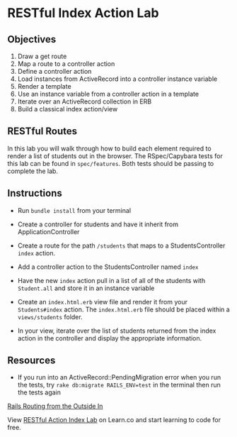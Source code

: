 # RESTful Index Action Lab

## Objectives

1. Draw a get route
2. Map a route to a controller action
3. Define a controller action
4. Load instances from ActiveRecord into a controller instance variable
5. Render a template
6. Use an instance variable from a controller action in a template
7. Iterate over an ActiveRecord collection in ERB
8. Build a classical index action/view

## RESTful Routes

In this lab you will walk through how to build each element required to render a
list of students out in the browser. The RSpec/Capybara tests for this lab can
be found in `spec/features`. Both tests should be passing to complete the lab.

## Instructions

- Run `bundle install` from your terminal

- Create a controller for students and have it inherit from
  ApplicationController
  
- Create a route for the path `/students` that maps to a StudentsController `index` action.

- Add a controller action to the StudentsController named `index`

- Have the new `index` action pull in a list of all of the students with `Student.all` and store it in an instance variable

- Create an `index.html.erb` view file and render it from your `Students#index` action.  The `index.html.erb` file should be placed within a `views/students` folder.  

- In your view, iterate over the list of students returned from the index action in the controller and display the appropriate information. 

## Resources

- If you run into an ActiveRecord::PendingMigration error when you run the
  tests, try `rake db:migrate RAILS_ENV=test` in the terminal then run the tests
  again

[Rails Routing from the Outside In](http://edgeguides.rubyonrails.org/routing.html)

<p data-visibility='hidden'>View <a href='https://learn.co/lessons/rails-restful-index-action-lab'>RESTful Action Index Lab</a> on Learn.co and start learning to code for free.</p>

